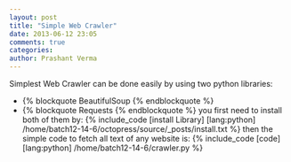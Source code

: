 ```yaml
---
layout: post
title: "Simple Web Crawler"
date: 2013-06-12 23:05
comments: true
categories: 
author: Prashant Verma
---
```

Simplest Web Crawler can be done easily by using two python libraries:
*	{% blockquote BeautifulSoup {% endblockquote %}
*	{% blockquote Requests {% endblockquote %}
you first need to install both of them by:
{% include_code [install Library] [lang:python] /home/batch12-14-6/octopress/source/_posts/install.txt %}
then the simple code to fetch all text of any website is:
{% include_code [code] [lang:python] /home/batch12-14-6/crawler.py %}


